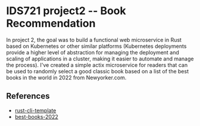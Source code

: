 # IDS721 project2 -- Book Recommendation
In project 2, the goal was to build a functional web microservice in Rust based on Kubernetes or other similar platforms (Kubernetes deployments provide a higher level of abstraction for managing the deployment and scaling of applications in a cluster, making it easier to automate and manage the process). 
I've created a simple actix microservice for readers that can be used to randomly select a good classic book based on a list of the best books in the world in 2022 from Newyorker.com.


## References

* [rust-cli-template](https://github.com/kbknapp/rust-cli-template)
* [best-books-2022](https://www.newyorker.com/best-books-2022)
